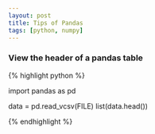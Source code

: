 ```yaml
---
layout: post
title: Tips of Pandas
tags: [python, numpy]
---
```


### View the header of a pandas table

{% highlight python %}

import pandas as pd

data = pd.read_vcsv(FILE)
list(data.head())

{% endhighlight %}
